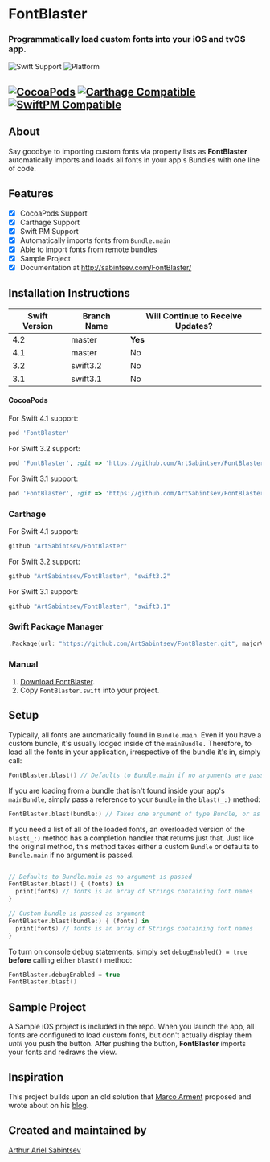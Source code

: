 # FontBlaster

### Programmatically load custom fonts into your iOS and tvOS app.

![Swift Support](https://img.shields.io/badge/Swift-3.1%2C%203.2%2C%204.1-orange.svg) ![Platform](https://img.shields.io/badge/Platforms-iOS%20%7c%20tvOS%20-lightgray.svg?style=flat)

[![CocoaPods](https://img.shields.io/cocoapods/v/FontBlaster.svg)](https://cocoapods.org/pods/FontBlaster)  [![Carthage Compatible](https://img.shields.io/badge/Carthage-compatible-4BC51D.svg?style=flat)](https://github.com/Carthage/Carthage) [![SwiftPM Compatible](https://img.shields.io/badge/SwiftPM-Compatible-brightgreen.svg)](https://swift.org/package-manager/)
---
## About

Say goodbye to importing custom fonts via property lists as **FontBlaster** automatically imports and loads all fonts in your app's Bundles with one line of code.

## Features
- [x] CocoaPods Support
- [x] Carthage Support
- [x] Swift PM Support
- [x] Automatically imports fonts from `Bundle.main`
- [x] Able to import fonts from remote bundles
- [x] Sample Project
- [x] Documentation at http://sabintsev.com/FontBlaster/

## Installation Instructions

| Swift Version |  Branch Name  | Will Continue to Receive Updates?
| ------------- | ------------- |  -------------
| 4.2  | master   | **Yes**
| 4.1  | master   | No
| 3.2  | swift3.2 | No
| 3.1  | swift3.1  | No

#### CocoaPods
For Swift 4.1 support:
```ruby
pod 'FontBlaster'
```

For Swift 3.2 support:
```ruby
pod 'FontBlaster', :git => 'https://github.com/ArtSabintsev/FontBlaster.git', :branch => 'swift3.2'
```

For Swift 3.1 support:
```ruby
pod 'FontBlaster', :git => 'https://github.com/ArtSabintsev/FontBlaster.git', :branch => 'swift3.1'
```

### Carthage
For Swift 4.1 support:

```swift
github "ArtSabintsev/FontBlaster"
```

For Swift 3.2 support:
```swift
github "ArtSabintsev/FontBlaster", "swift3.2"
```

For Swift 3.1 support:
```swift
github "ArtSabintsev/FontBlaster", "swift3.1"
```

### Swift Package Manager
``` swift
.Package(url: "https://github.com/ArtSabintsev/FontBlaster.git", majorVersion: 4)
```

### Manual

1. [Download FontBlaster](//github.com/ArtSabintsev/FontBlaster/archive/master.zip).
2. Copy `FontBlaster.swift` into your project.

## Setup

Typically, all fonts are automatically found in `Bundle.main`. Even if you have a custom bundle, it's usually lodged inside of the `mainBundle.` Therefore, to load all the fonts in your application, irrespective of the bundle it's in, simply call:

```Swift
FontBlaster.blast() // Defaults to Bundle.main if no arguments are passed
```

If you are loading from a bundle that isn't found inside your app's `mainBundle`, simply pass a reference to your `Bundle` in the `blast(_:)` method:

```Swift
FontBlaster.blast(bundle:) // Takes one argument of type Bundle, or as mentioned above, defaults to Bundle.main if no arguments are passed
```

If you need a list of all of the loaded fonts, an overloaded version of the `blast(_:)` method has a completion handler that returns just that. Just like the original method, this method takes either a custom `Bundle` or defaults to `Bundle.main` if no argument is passed.

```Swift

// Defaults to Bundle.main as no argument is passed
FontBlaster.blast() { (fonts) in
  print(fonts) // fonts is an array of Strings containing font names
}

// Custom bundle is passed as argument
FontBlaster.blast(bundle:) { (fonts) in
  print(fonts) // fonts is an array of Strings containing font names
}
```

To turn on console debug statements, simply set `debugEnabled() = true` **before** calling either `blast()` method:

```Swift
FontBlaster.debugEnabled = true
FontBlaster.blast()
```

## Sample Project
A Sample iOS project is included in the repo. When you launch the app, all fonts are configured to load custom fonts, but don't actually display them *until* you push the button. After pushing the button, **FontBlaster** imports your fonts and redraws the view.

## Inspiration
This project builds upon an old solution that [Marco Arment](http://twitter.com/marcoarment) proposed and wrote about on his [blog](http://www.marco.org/2012/12/21/ios-dynamic-font-loading).

## Created and maintained by
[Arthur Ariel Sabintsev](http://www.sabintsev.com/)
